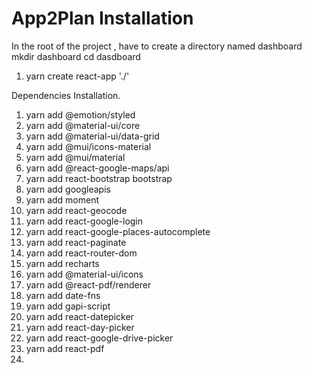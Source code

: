 # App2Plan Installation

In the root of the project , have to create a directory named dashboard
mkdir dashboard
cd dasdboard

1. yarn create react-app './'

Dependencies Installation.

1. yarn add @emotion/styled     
2. yarn add @material-ui/core 
3. yarn add @material-ui/data-grid  
4. yarn add @mui/icons-material  
5. yarn add @mui/material 
6. yarn add @react-google-maps/api  
7. yarn add react-bootstrap bootstrap 
8. yarn add googleapis 
9. yarn add moment 
10. yarn add react-geocode 
11. yarn add react-google-login 
12. yarn add react-google-places-autocomplete 
13. yarn add react-paginate 
14. yarn add react-router-dom
15. yarn add recharts   
16. yarn add @material-ui/icons
17. yarn add @react-pdf/renderer
18. yarn add date-fns
19. yarn add gapi-script
20. yarn add react-datepicker
21. yarn add react-day-picker
22. yarn add react-google-drive-picker
23. yarn add react-pdf
24. 
